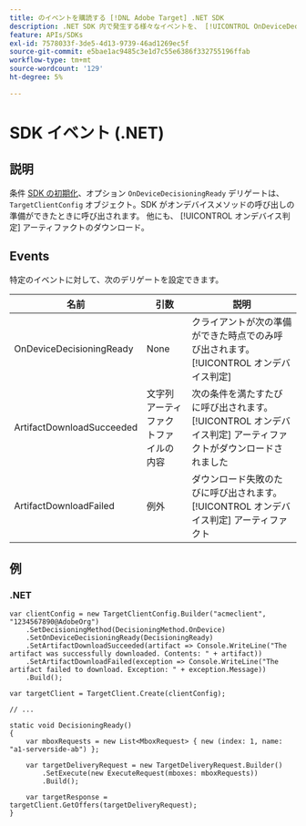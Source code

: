 ```yaml
---
title: のイベントを購読する [!DNL Adobe Target] .NET SDK
description: .NET SDK 内で発生する様々なイベントを、 [!UICONTROL OnDeviceDecisioningHandler] オブジェクト。
feature: APIs/SDKs
exl-id: 7578033f-3de5-4d13-9739-46ad1269ec5f
source-git-commit: e5bae1ac9485c3e1d7c55e6386f332755196ffab
workflow-type: tm+mt
source-wordcount: '129'
ht-degree: 5%

---
```


# SDK イベント (.NET)

## 説明

条件 [SDK の初期化](initialize-sdk.md)、オプション `OnDeviceDecisioningReady` デリゲートは、 `TargetClientConfig` オブジェクト。SDK がオンデバイスメソッドの呼び出しの準備ができたときに呼び出されます。 他にも、 [!UICONTROL オンデバイス判定] アーティファクトのダウンロード。

## Events

特定のイベントに対して、次のデリゲートを設定できます。

| 名前 | 引数 | 説明 |
| --- | --- | --- |
| OnDeviceDecisioningReady | None | クライアントが次の準備ができた時点でのみ呼び出されます。 [!UICONTROL オンデバイス判定] |
| ArtifactDownloadSucceeded | 文字列アーティファクトファイルの内容 | 次の条件を満たすたびに呼び出されます。 [!UICONTROL オンデバイス判定] アーティファクトがダウンロードされました |
| ArtifactDownloadFailed | 例外 | ダウンロード失敗のたびに呼び出されます。 [!UICONTROL オンデバイス判定] アーティファクト |

## 例

### \.NET

```dotnet {line-numbers="true"}
var clientConfig = new TargetClientConfig.Builder("acmeclient", "1234567890@AdobeOrg")
    .SetDecisioningMethod(DecisioningMethod.OnDevice)
    .SetOnDeviceDecisioningReady(DecisioningReady)
    .SetArtifactDownloadSucceeded(artifact => Console.WriteLine("The artifact was successfully downloaded. Contents: " + artifact))
    .SetArtifactDownloadFailed(exception => Console.WriteLine("The artifact failed to download. Exception: " + exception.Message))
    .Build();

var targetClient = TargetClient.Create(clientConfig);

// ...

static void DecisioningReady()
{
    var mboxRequests = new List<MboxRequest> { new (index: 1, name: "a1-serverside-ab") };

    var targetDeliveryRequest = new TargetDeliveryRequest.Builder()
        .SetExecute(new ExecuteRequest(mboxes: mboxRequests))
        .Build();

    var targetResponse = targetClient.GetOffers(targetDeliveryRequest);
}
```
